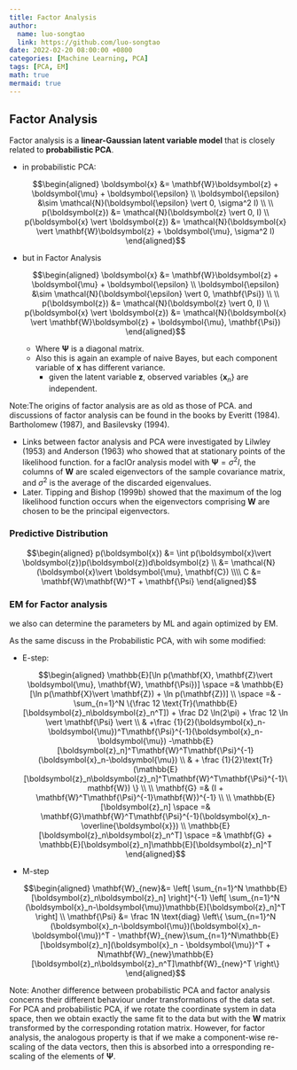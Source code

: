 ```yaml
---
title: Factor Analysis
author:
  name: luo-songtao
  link: https://github.com/luo-songtao
date: 2022-02-20 08:00:00 +0800
categories: [Machine Learning, PCA]
tags: [PCA, EM]
math: true
mermaid: true
---
```



## Factor Analysis

Factor analysis is a **linear-Gaussian latent variable model** that is closely related to **probabilistic PCA**.

- in probabilistic PCA: 

    $$\begin{aligned} \boldsymbol{x} &= \mathbf{W}\boldsymbol{z} + \boldsymbol{\mu} + \boldsymbol{\epsilon} \\ \boldsymbol{\epsilon} &\sim \mathcal{N}(\boldsymbol{\epsilon} \vert 0, \sigma^2 I) \\ \\ p(\boldsymbol{z}) &= \mathcal{N}(\boldsymbol{z} \vert 0, I) \\ p(\boldsymbol{x} \vert \boldsymbol{z}) &= \mathcal{N}(\boldsymbol{x} \vert \mathbf{W}\boldsymbol{z} + \boldsymbol{\mu}, \sigma^2 I) \end{aligned}$$ 

- but in Factor Analysis

    $$\begin{aligned} \boldsymbol{x} &= \mathbf{W}\boldsymbol{z} + \boldsymbol{\mu} + \boldsymbol{\epsilon} \\ \boldsymbol{\epsilon} &\sim \mathcal{N}(\boldsymbol{\epsilon} \vert 0, \mathbf{\Psi}) \\ \\ p(\boldsymbol{z}) &= \mathcal{N}(\boldsymbol{z} \vert 0, I) \\ p(\boldsymbol{x} \vert \boldsymbol{z}) &= \mathcal{N}(\boldsymbol{x} \vert \mathbf{W}\boldsymbol{z} + \boldsymbol{\mu}, \mathbf{\Psi}) \end{aligned}$$ 

    - Where $\mathbf{\Psi}$ is a diagonal matrix. 
    - Also this is again an example of naive Bayes, but each component variable of $\boldsymbol{x}$ has different variance.
      - given the latent variable $\boldsymbol{z}$, observed variables $\{\mathbf{x}_n\}$ are independent.


Note:The origins of factor analysis are as old as those of PCA. and discussions of factor analysis can be found in the books by Everitt (1984). Bartholomew (1987), and Basilevsky (1994).

- Links between factor analysis and PCA were investigated by Lilwley (1953) and Anderson (1963) who showed that at stationary points of the likelihood function. for a faclOr analysis model with $\mathbf{\Psi} = \sigma^2I$, the columns of $\mathbf{W}$ are scaled eigenvectors of the sample covariance matrix, and $\sigma^2$ is the average of the discarded eigenvalues.
- Later. Tipping and Bishop (1999b) showed that the maximum of the log likelihood function occurs when the eigenvectors comprising $\mathbf{W}$ are chosen to be the principal eigenvectors.

### Predictive Distribution 

$$\begin{aligned} p(\boldsymbol{x}) &= \int p(\boldsymbol{x}\vert \boldsymbol{z})p(\boldsymbol{z})d\boldsymbol{z} \\ &= \mathcal{N}(\boldsymbol{x}\vert \boldsymbol{\mu}, \mathbf{C}) \\\\ C &= \mathbf{W}\mathbf{W}^T + \mathbf{\Psi}  \end{aligned}$$

### 

### EM for Factor analysis

we also can determine the parameters by ML and again optimized by EM.

As the same discuss in the Probabilistic PCA, with wih some modified:
- E-step:
  
    $$\begin{aligned} \mathbb{E}[\ln p(\mathbf{X}, \mathbf{Z}\vert \boldsymbol{\mu}, \mathbf{W}, \mathbf{\Psi})] \space =& \mathbb{E}[\ln p(\mathbf{X}\vert \mathbf{Z}) + \ln p(\mathbf{Z})] \\ \space =& -\sum_{n=1}^N \{\frac 12 \text{Tr}(\mathbb{E}[\boldsymbol{z}_n\boldsymbol{z}_n^T]) + \frac D2 \ln(2\pi) + \frac 12 \ln \vert \mathbf{\Psi} \vert  \\ & +\frac {1}{2}(\boldsymbol{x}_n-\boldsymbol{\mu})^T\mathbf{\Psi}^{-1}(\boldsymbol{x}_n-\boldsymbol{\mu}) -\mathbb{E}[\boldsymbol{z}_n]^T\mathbf{W}^T\mathbf{\Psi}^{-1}(\boldsymbol{x}_n-\boldsymbol{\mu}) \\ & + \frac {1}{2}\text{Tr}(\mathbb{E}[\boldsymbol{z}_n\boldsymbol{z}_n]^T\mathbf{W}^T\mathbf{\Psi}^{-1}\mathbf{W}) \} \\ \\  \mathbf{G} =& (I + \mathbf{W}^T\mathbf{\Psi}^{-1}\mathbf{W})^{-1} \\ \\ \mathbb{E}[\boldsymbol{z}_n] \space =& \mathbf{G}\mathbf{W}^T\mathbf{\Psi}^{-1}(\boldsymbol{x}_n-\overline{\boldsymbol{x}}) \\  \mathbb{E}[\boldsymbol{z}_n\boldsymbol{z}_n^T] \space =& \mathbf{G} + \mathbb{E}[\boldsymbol{z}_n]\mathbb{E}[\boldsymbol{z}_n]^T  \end{aligned}$$

- M-step

    $$\begin{aligned} \mathbf{W}_{new}&= \left[ \sum_{n=1}^N \mathbb{E}[\boldsymbol{z}_n\boldsymbol{z}_n]  \right]^{-1} \left[ \sum_{n=1}^N (\boldsymbol{x}_n-\boldsymbol{\mu})\mathbb{E}[\boldsymbol{z}_n]^T  \right] \\ \mathbf{\Psi} &= \frac 1N \text{diag} \left\{ \sum_{n=1}^N (\boldsymbol{x}_n-\boldsymbol{\mu})(\boldsymbol{x}_n-\boldsymbol{\mu})^T - \mathbf{W}_{new}\sum_{n=1}^N\mathbb{E}[\boldsymbol{z}_n](\boldsymbol{x}_n - \boldsymbol{\mu})^T + N\mathbf{W}_{new}\mathbb{E}[\boldsymbol{z}_n\boldsymbol{z}_n^T]\mathbf{W}_{new}^T \right\} \end{aligned}$$


Note: Another difference between probabilistic PCA and factor analysis concerns their different behaviour under transformations of the data set. For PCA and probabilistic PCA, if we rotate the coordinate system in data space, then we obtain exactly the same fit to the data but with the $\mathbf{W}$ matrix transformed by the corresponding rotation matrix. However, for factor analysis, the analogous property is that if we make a component-wise re-scaling of the data vectors, then this is absorbed into a orresponding re-scaling of the elements of $\mathbf{\Psi}$.
